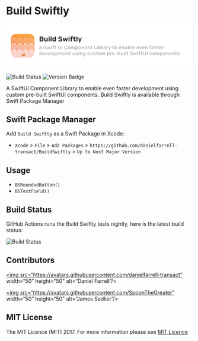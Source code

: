 # Build Swiftly

![Build Swiftly](/BuildSwiftly.png)

![Build Status](https://github.com/danielfarrell-transact/BuildSwiftly/actions/workflows/nightly.yml/badge.svg)
![Version Badge](https://github.com/danielfarrell-transact/BuildSwiftly/actions/workflows/nightly.yml/badge.svg)

A SwiftUI Component Library to enable even faster development using custom pre-built SwiftUI components.
Build Swiftly is available through Swift Package Manager

## Swift Package Manager

Add `Build Swiftly` as a Swift Package in Xcode:

- `Xcode` > `File` > `Add Packages` > `https://github.com/danielfarrell-transact/BuildSwiftly` > `Up to Next Major Version`

## Usage

- `BSRoundedButton()`
- `BSTextField()`

## Build Status

GitHub Actions runs the Build Swiftly tests nightly, here is the latest build status:

![Build Status](https://github.com/danielfarrell-transact/BuildSwiftly/actions/workflows/nightly.yml/badge.svg)

## Contributors

[//]: contributors

<!-- ALL-CONTRIBUTORS-LIST:START - Do not remove or modify this section -->
<!-- prettier-ignore-start -->
<!-- markdownlint-disable -->

<a href=“https://github.com/danielfarrell-transact”><img src=“https://avatars.githubusercontent.com/danielfarrell-transact” width=“50” height=“50" alt=“Daniel Farrell”/></a>

<a href=“https://github.com/SpoonTheGreater”><img src=“https://avatars.githubusercontent.com/SpoonTheGreater” width=“50” height=“50" alt=“James Sadlier”/></a>

<!-- markdownlint-restore -->
<!-- prettier-ignore-end -->

<!-- ALL-CONTRIBUTORS-LIST:END -->

## MIT License

The MIT Licence (MIT) 2017. For more information please see [MIT Licence](LICENSE)

